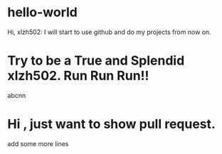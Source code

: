 # hello-world


Hi, xlzh502:
   I will start to use github and do my projects from now on.
   
   Try to be a True and Splendid xlzh502.  Run Run Run!!
=======
abcnn

Hi , just want to show pull request.
======
add some more lines